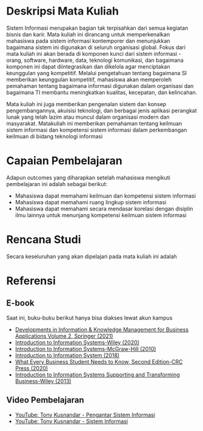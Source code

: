 # Deskripsi Mata Kuliah
Sistem Informasi merupakan bagian tak terpisahkan dari semua kegiatan bisnis dan karir. Mata kuliah ini dirancang untuk memperkenalkan mahasiswa pada sistem informasi kontemporer dan menunjukkan bagaimana sistem ini digunakan di seluruh organisasi global. Fokus dari mata kuliah ini akan berada di komponen kunci dari sistem informasi - orang, software, hardware, data, teknologi komunikasi, dan bagaimana komponen ini dapat diintegrasikan dan dikelola agar menciptakan keunggulan yang kompetitif. Melalui pengetahuan tentang bagaimana SI memberikan keunggulan kompetitif, mahasiswa akan memperoleh pemahaman tentang bagaimana informasi digunakan dalam organisasi dan bagaimana TI membantu meningkatkan kualitas, kecepatan, dan kelincahan. 

Mata kuliah ini juga memberikan pengenalan sistem dan konsep pengembangannya, akuisisi teknologi, dan berbagai jenis aplikasi perangkat lunak yang telah lazim atau muncul dalam organisasi modern dan masyarakat. Matakuliah ini memberikan pemahaman tentang keilmuan sistem informasi dan kompetensi sistem informasi dalam perkembangan keilmuan di bidang teknologi informasi

# Capaian Pembelajaran
Adapun outcomes yang diharapkan setelah mahasiswa mengikuti pembelajaran ini adalah sebagai berikut:  
* Mahasiswa dapat memahami keilmuan dan kompetensi sistem informasi
* Mahasiswa dapat memahami ruang lingkup sistem informasi
* Mahasiswa dapat memahami secara mendasar korelasi dengan disiplin ilmu lainnya untuk menunjang kompetensi keilmuan sistem informasi

# Rencana Studi
Secara keseluruhan yang akan dipelajari pada mata kuliah ini adalah 

<!--
1. Characteristics of the Digital World
2. Information systems components
3. Information systems in organizations
4. Valuing information systems
5. Information systems infrastructure
6. The Internet and WWW
7. Security of information systems
8. Business intelligence
9. Enterprise-wide information systems
10. Development and acquisition
11. Information systems ethics and crime
-->

# Referensi
## E-book
Saat ini, buku-buku berikut hanya bisa diakses lewat akun kampus
- [Developments in Information & Knowledge Management for Business Applications Volume 2, Springer (2021)](https://drive.google.com/file/d/1ygoP5MlC3SltD-2jjbMjOeUT57RnSxSV/view?usp=share_link)
- [Introduction to Information Systems-Wiley (2020)](https://drive.google.com/file/d/1yLZpVbHXcp5nak-lrmhnu7jM1uwSiykk/view?usp=share_link)
- [Introduction to Information Systems-McGraw-Hill (2010)](https://drive.google.com/file/d/1vkgu1Dd5ehH81pWrXWNcsaCHC1p8lGkk/view?usp=share_link)
- [Introduction to Information System (2018)](https://drive.google.com/file/d/1mbMauFoiR9szFbNODE2UHhJlmeE9Oe7a/view?usp=share_link)
- [What Every Business Student Needs to Know, Second Edition-CRC Press (2020)](https://drive.google.com/file/d/1lWNbPUppJoopK-7tNaoqCiKsUv5kz3sF/view?usp=share_link)
- [Introduction to Information Systems Supporting and Transforming Business-Wiley (2013)](https://drive.google.com/file/d/1Hf3W9-b5mDhTE_pVDL_E5ccqpvgdv3g_/view?usp=share_link)

## Video Pembelajaran
- [YouTube: Tony Kusnandar - Pengantar Sistem Informasi](https://www.youtube.com/watch?v=DNWoPvZwTOg&list=PL-yPbVKBTqpYzDv7UAFS_GjM-WQI5D4OW)
- [YouTube: Tony Kusnandar - Sistem Informasi](https://www.youtube.com/watch?v=JQwc6h1XmL8&list=PL-yPbVKBTqpYkZD_PenKXbPxK4OCmT0MY)